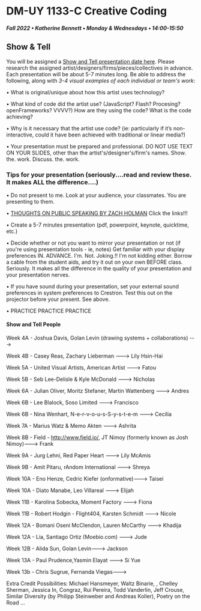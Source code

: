# DM-UY 1133-C Creative Coding
##### Fall 2022 • Katherine Bennett • Monday & Wednesdays • 14:00-15:50

## Show & Tell

You will be assigned a [Show and Tell presentation date here](ShowAndTell.md). Please research the assigned artist/designers/firms/pieces/collectives in advance. Each presentation will be about 5-7 minutes long. Be able to address the following, along with *3-4 visual examples of each individual or team's work*: 

• What is original/unique about how this artist uses technology? 

• What kind of code did the artist use?  (JavaScript? Flash? Procesing? openFrameworks? VVVV?) How are they using the code? What is the code achieving?

• Why is it necessary that the artist use code?  (ie: particularly if it’s non-interactive, could it have been achieved with traditional or linear media?)

• Your presentation must be prepared and professional. DO NOT USE TEXT ON YOUR SLIDES, other than the artist's/designer's/firm's names. Show. the. work. Discuss. the. work.


### Tips for your presentation (seriously....read and review these. It makes ALL the difference....)

• Do not present to me. Look at your audience, your classmates. You are presenting to them.

• [THOUGHTS ON PUBLIC SPEAKING BY ZACH HOLMAN](http://speaking.io/) Click the links!!!

• Create a 5-7 minutes presentation (pdf, powerpoint, keynote, quicktime, etc.)

• Decide whether or not you want to mirror your presentation or not (if you're using presentation tools - ie, notes)
Get familiar with your display preferences IN. ADVANCE. I'm. Not. Joking.!! I'm not kidding either. Borrow a cable from the student aids, and try it out on your own BEFORE class. Seriously. It makes all the difference in the quality of your presentation and your presentation nerves.

• If you have sound during your presentation, set your external sound preferences in system preferences to Crestron. Test this out on the projector before your present. See above.

• PRACTICE PRACTICE PRACTICE


#### Show and Tell People

Week 4A - Joshua Davis, Golan Levin (drawing systems + collaborations) ---> 

Week 4B -  Casey Reas, Zachary Lieberman ---> Lily Hsin-Hai

Week 5A - United Visual Artists, American Artist ---> Fatou

Week 5B - Seb Lee-Delisle & Kyle McDonald ---> Nicholas

Week 6A - Julian Oliver, Moritz Stefaner, Martin Wattenberg ---> Andres

Week 6B -  Lee Blalock, Soso Limited ---> Francisco

Week 6B - Nina Wenhart, N-e-r-v-o-u-s-S-y-s-t-e-m ---> Cecilia

Week 7A - Marius Watz & Memo Akten ---> Ashrita

Week 8B - Field - http://www.field.io/, JT Nimoy (formerly known as Josh Nimoy)---> Frank

Week 9A - Jurg Lehni, Red Paper Heart   ---> Lily McAmis

Week 9B - Amit Pitaru, rAndom International  ---> Shreya 

Week 10A - Eno Henze, Cedric Kiefer (onformative)---> Taisei

Week 10A - Diato Manabe, Leo Villareal ---> Elijah

Week 11B - Karolina Sobecka, Moment Factory --->  Fiona

Week 11B - Robert Hodgin - Flight404, Karsten Schmidt ---> Nicole

Week 12A - Bomani Oseni McClendon, Lauren McCarthy  ---> Khadija

Week 12A - Lia, Santiago Ortiz (Moebio.com) ---> Jude

Week 12B -  Alida Sun, Golan Levin---> Jackson

Week 13A - Paul Prudence,Yasmin Elayat  ---> Si Yue

Week 13b - Chris Sugrue, Fernanda Viegas---> 


Extra Credit Possibilities:  Michael Hansmeyer, Waltz Binarie, , Chelley Sherman, Jessica In, Congraz, Rui Pereira, Todd Vanderlin, Jeff Crouse, Similar Diversity (by Philipp Steinweber and Andreas Koller), Poetry on the Road ...